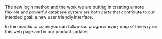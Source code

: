The new login method and the work we are putting in creating a more
flexible and powerful database system are both parts that contribute to
our intended goal: a new user friendly interface. 

In the months to come you can follow our progress every step of the way
on this web page and in our product updates. 
